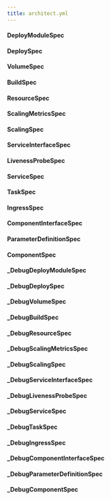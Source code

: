 ```yaml
---
title: architect.yml
---
```

#### DeployModuleSpec

#### DeploySpec

#### VolumeSpec

#### BuildSpec

#### ResourceSpec

#### ScalingMetricsSpec

#### ScalingSpec

#### ServiceInterfaceSpec

#### LivenessProbeSpec

#### ServiceSpec

#### TaskSpec

#### IngressSpec

#### ComponentInterfaceSpec

#### ParameterDefinitionSpec

#### ComponentSpec

#### _DebugDeployModuleSpec

#### _DebugDeploySpec

#### _DebugVolumeSpec

#### _DebugBuildSpec

#### _DebugResourceSpec

#### _DebugScalingMetricsSpec

#### _DebugScalingSpec

#### _DebugServiceInterfaceSpec

#### _DebugLivenessProbeSpec

#### _DebugServiceSpec

#### _DebugTaskSpec

#### _DebugIngressSpec

#### _DebugComponentInterfaceSpec

#### _DebugParameterDefinitionSpec

#### _DebugComponentSpec

